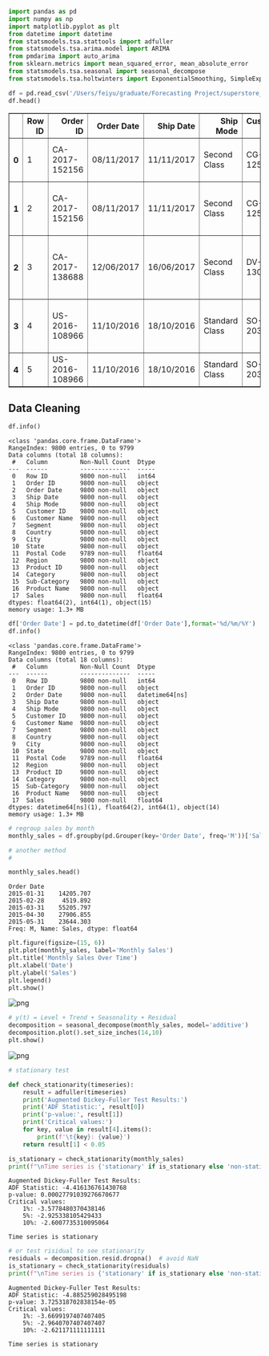 ```python
import pandas as pd
import numpy as np
import matplotlib.pyplot as plt
from datetime import datetime
from statsmodels.tsa.stattools import adfuller
from statsmodels.tsa.arima.model import ARIMA
from pmdarima import auto_arima
from sklearn.metrics import mean_squared_error, mean_absolute_error
from statsmodels.tsa.seasonal import seasonal_decompose
from statsmodels.tsa.holtwinters import ExponentialSmoothing, SimpleExpSmoothing
```


```python
df = pd.read_csv('/Users/feiyu/graduate/Forecasting Project/superstore_sales.csv')
df.head()
```




<div>
<style scoped>
    .dataframe tbody tr th:only-of-type {
        vertical-align: middle;
    }

    .dataframe tbody tr th {
        vertical-align: top;
    }

    .dataframe thead th {
        text-align: right;
    }
</style>
<table border="1" class="dataframe">
  <thead>
    <tr style="text-align: right;">
      <th></th>
      <th>Row ID</th>
      <th>Order ID</th>
      <th>Order Date</th>
      <th>Ship Date</th>
      <th>Ship Mode</th>
      <th>Customer ID</th>
      <th>Customer Name</th>
      <th>Segment</th>
      <th>Country</th>
      <th>City</th>
      <th>State</th>
      <th>Postal Code</th>
      <th>Region</th>
      <th>Product ID</th>
      <th>Category</th>
      <th>Sub-Category</th>
      <th>Product Name</th>
      <th>Sales</th>
    </tr>
  </thead>
  <tbody>
    <tr>
      <th>0</th>
      <td>1</td>
      <td>CA-2017-152156</td>
      <td>08/11/2017</td>
      <td>11/11/2017</td>
      <td>Second Class</td>
      <td>CG-12520</td>
      <td>Claire Gute</td>
      <td>Consumer</td>
      <td>United States</td>
      <td>Henderson</td>
      <td>Kentucky</td>
      <td>42420.0</td>
      <td>South</td>
      <td>FUR-BO-10001798</td>
      <td>Furniture</td>
      <td>Bookcases</td>
      <td>Bush Somerset Collection Bookcase</td>
      <td>261.9600</td>
    </tr>
    <tr>
      <th>1</th>
      <td>2</td>
      <td>CA-2017-152156</td>
      <td>08/11/2017</td>
      <td>11/11/2017</td>
      <td>Second Class</td>
      <td>CG-12520</td>
      <td>Claire Gute</td>
      <td>Consumer</td>
      <td>United States</td>
      <td>Henderson</td>
      <td>Kentucky</td>
      <td>42420.0</td>
      <td>South</td>
      <td>FUR-CH-10000454</td>
      <td>Furniture</td>
      <td>Chairs</td>
      <td>Hon Deluxe Fabric Upholstered Stacking Chairs,...</td>
      <td>731.9400</td>
    </tr>
    <tr>
      <th>2</th>
      <td>3</td>
      <td>CA-2017-138688</td>
      <td>12/06/2017</td>
      <td>16/06/2017</td>
      <td>Second Class</td>
      <td>DV-13045</td>
      <td>Darrin Van Huff</td>
      <td>Corporate</td>
      <td>United States</td>
      <td>Los Angeles</td>
      <td>California</td>
      <td>90036.0</td>
      <td>West</td>
      <td>OFF-LA-10000240</td>
      <td>Office Supplies</td>
      <td>Labels</td>
      <td>Self-Adhesive Address Labels for Typewriters b...</td>
      <td>14.6200</td>
    </tr>
    <tr>
      <th>3</th>
      <td>4</td>
      <td>US-2016-108966</td>
      <td>11/10/2016</td>
      <td>18/10/2016</td>
      <td>Standard Class</td>
      <td>SO-20335</td>
      <td>Sean O'Donnell</td>
      <td>Consumer</td>
      <td>United States</td>
      <td>Fort Lauderdale</td>
      <td>Florida</td>
      <td>33311.0</td>
      <td>South</td>
      <td>FUR-TA-10000577</td>
      <td>Furniture</td>
      <td>Tables</td>
      <td>Bretford CR4500 Series Slim Rectangular Table</td>
      <td>957.5775</td>
    </tr>
    <tr>
      <th>4</th>
      <td>5</td>
      <td>US-2016-108966</td>
      <td>11/10/2016</td>
      <td>18/10/2016</td>
      <td>Standard Class</td>
      <td>SO-20335</td>
      <td>Sean O'Donnell</td>
      <td>Consumer</td>
      <td>United States</td>
      <td>Fort Lauderdale</td>
      <td>Florida</td>
      <td>33311.0</td>
      <td>South</td>
      <td>OFF-ST-10000760</td>
      <td>Office Supplies</td>
      <td>Storage</td>
      <td>Eldon Fold 'N Roll Cart System</td>
      <td>22.3680</td>
    </tr>
  </tbody>
</table>
</div>



## Data Cleaning


```python
df.info()
```

    <class 'pandas.core.frame.DataFrame'>
    RangeIndex: 9800 entries, 0 to 9799
    Data columns (total 18 columns):
     #   Column         Non-Null Count  Dtype  
    ---  ------         --------------  -----  
     0   Row ID         9800 non-null   int64  
     1   Order ID       9800 non-null   object 
     2   Order Date     9800 non-null   object 
     3   Ship Date      9800 non-null   object 
     4   Ship Mode      9800 non-null   object 
     5   Customer ID    9800 non-null   object 
     6   Customer Name  9800 non-null   object 
     7   Segment        9800 non-null   object 
     8   Country        9800 non-null   object 
     9   City           9800 non-null   object 
     10  State          9800 non-null   object 
     11  Postal Code    9789 non-null   float64
     12  Region         9800 non-null   object 
     13  Product ID     9800 non-null   object 
     14  Category       9800 non-null   object 
     15  Sub-Category   9800 non-null   object 
     16  Product Name   9800 non-null   object 
     17  Sales          9800 non-null   float64
    dtypes: float64(2), int64(1), object(15)
    memory usage: 1.3+ MB



```python
df['Order Date'] = pd.to_datetime(df['Order Date'],format='%d/%m/%Y')
df.info()
```

    <class 'pandas.core.frame.DataFrame'>
    RangeIndex: 9800 entries, 0 to 9799
    Data columns (total 18 columns):
     #   Column         Non-Null Count  Dtype         
    ---  ------         --------------  -----         
     0   Row ID         9800 non-null   int64         
     1   Order ID       9800 non-null   object        
     2   Order Date     9800 non-null   datetime64[ns]
     3   Ship Date      9800 non-null   object        
     4   Ship Mode      9800 non-null   object        
     5   Customer ID    9800 non-null   object        
     6   Customer Name  9800 non-null   object        
     7   Segment        9800 non-null   object        
     8   Country        9800 non-null   object        
     9   City           9800 non-null   object        
     10  State          9800 non-null   object        
     11  Postal Code    9789 non-null   float64       
     12  Region         9800 non-null   object        
     13  Product ID     9800 non-null   object        
     14  Category       9800 non-null   object        
     15  Sub-Category   9800 non-null   object        
     16  Product Name   9800 non-null   object        
     17  Sales          9800 non-null   float64       
    dtypes: datetime64[ns](1), float64(2), int64(1), object(14)
    memory usage: 1.3+ MB



```python
# regroup sales by month
monthly_sales = df.groupby(pd.Grouper(key='Order Date', freq='M'))['Sales'].sum()

# another method
# 
```


```python
monthly_sales.head()
```




    Order Date
    2015-01-31    14205.707
    2015-02-28     4519.892
    2015-03-31    55205.797
    2015-04-30    27906.855
    2015-05-31    23644.303
    Freq: M, Name: Sales, dtype: float64




```python
plt.figure(figsize=(15, 6))
plt.plot(monthly_sales, label='Monthly Sales')
plt.title('Monthly Sales Over Time')
plt.xlabel('Date')
plt.ylabel('Sales')
plt.legend()
plt.show()
```


    
![png](Forecasting_files/Forecasting_7_0.png)
    



```python
# y(t) = Level + Trend + Seasonality + Residual
decomposition = seasonal_decompose(monthly_sales, model='additive')
decomposition.plot().set_size_inches(14,10)
plt.show()
```


    
![png](Forecasting_files/Forecasting_8_0.png)
    



```python
# stationary test

def check_stationarity(timeseries):
    result = adfuller(timeseries)
    print('Augmented Dickey-Fuller Test Results:')
    print('ADF Statistic:', result[0])
    print('p-value:', result[1])
    print('Critical values:')
    for key, value in result[4].items():
        print(f'\t{key}: {value}')
    return result[1] < 0.05

```


```python
is_stationary = check_stationarity(monthly_sales)
print(f"\nTime series is {'stationary' if is_stationary else 'non-stationary'}")
```

    Augmented Dickey-Fuller Test Results:
    ADF Statistic: -4.416136761430768
    p-value: 0.00027791039276670677
    Critical values:
    	1%: -3.5778480370438146
    	5%: -2.925338105429433
    	10%: -2.6007735310095064
    
    Time series is stationary



```python
# or test risidual to see stationarity 
residuals = decomposition.resid.dropna()  # avoid NaN
is_stationary = check_stationarity(residuals)
print(f"\nTime series is {'stationary' if is_stationary else 'non-stationary'}")
```

    Augmented Dickey-Fuller Test Results:
    ADF Statistic: -4.885259028495198
    p-value: 3.725318702838154e-05
    Critical values:
    	1%: -3.6699197407407405
    	5%: -2.9640707407407407
    	10%: -2.621171111111111
    
    Time series is stationary



```python

```
